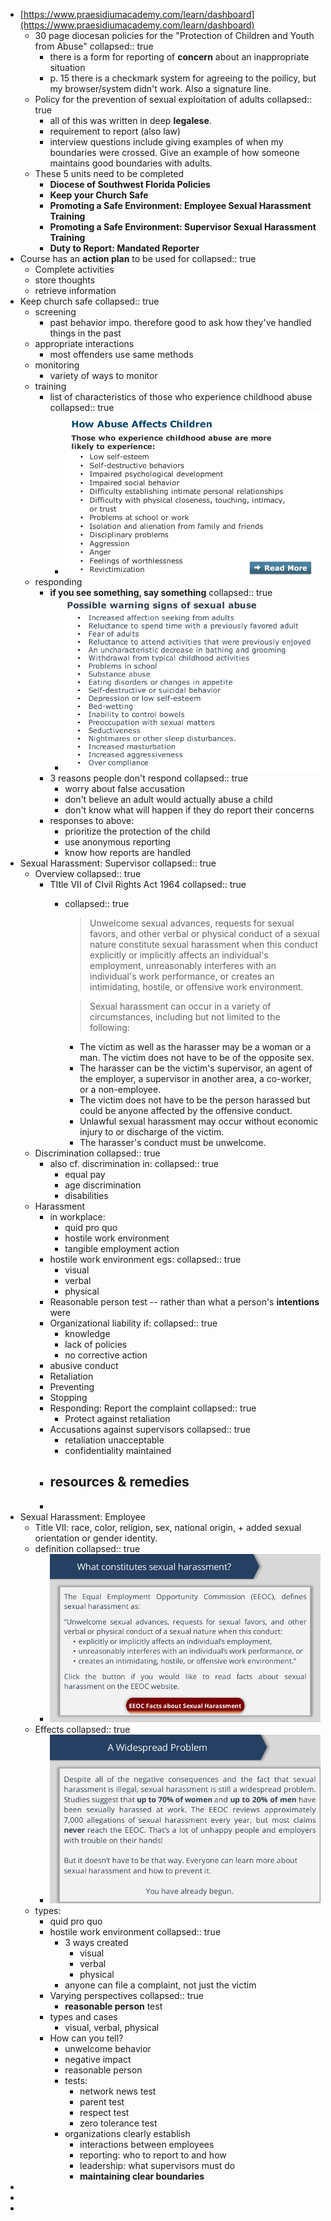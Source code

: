 - [https://www.praesidiumacademy.com/learn/dashboard](https://www.praesidiumacademy.com/learn/dashboard)
	- 30 page diocesan policies for the "Protection of Children and Youth from Abuse"
	  collapsed:: true
		- there is a form for reporting of **concern** about an inappropriate situation
		- p. 15 there is a checkmark system for agreeing to the poilicy, but my browser/system didn't work. Also a signature line.
	- Policy for the prevention of sexual exploitation of adults
	  collapsed:: true
		- all of this was written in deep **legalese**.
		- requirement to report (also law)
		- interview questions include giving examples of when my boundaries were crossed. Give an example of how someone maintains good boundaries with adults.
	- These 5 units need to be completed
		- **Diocese of Southwest Florida Policies**
		- **Keep your Church Safe**
		- **Promoting a Safe Environment: Employee Sexual Harassment Training**
		- **Promoting a Safe Environment: Supervisor Sexual Harassment Training**
		- **Duty to Report: Mandated Reporter**
- Course has an **action plan** to be used for
  collapsed:: true
	- Complete activities
	- store thoughts
	- retrieve information
- Keep church safe
  collapsed:: true
	- screening
		- past behavior impo. therefore good to ask how they've handled things in the past
	- appropriate interactions
		- most offenders use same methods
	- monitoring
		- variety of ways to monitor
	- training
		- list of characteristics of those who experience childhood abuse
		  collapsed:: true
			- ![effects-childhood-abuse.png](../assets/effects-childhood-abuse_1668968040318_0.png)
	- responding
		- **if you see something, say something**
		  collapsed:: true
			- ![warning-signs-of-abuse.png](../assets/warning-signs-of-abuse_1668968302752_0.png)
		- 3 reasons people don't respond
		  collapsed:: true
			- worry about false accusation
			- don't believe an adult would actually abuse a child
			- don't know what will happen if they do report their concerns
		- responses to above:
			- prioritize the protection of the child
			- use anonymous reporting
			- know how reports are handled
- Sexual Harassment: Supervisor
  collapsed:: true
	- Overview
	  collapsed:: true
		- TItle VII of CIvil Rights Act 1964
		  collapsed:: true
			- collapsed:: true
			  > Unwelcome sexual advances, requests for sexual favors, and other 
			  verbal or physical conduct of a sexual nature constitute sexual 
			  harassment when this conduct explicitly or implicitly affects an 
			  individual's employment, unreasonably interferes
			  with an individual's work performance, or creates an intimidating, 
			  hostile, or offensive work environment.
			  
			  > Sexual harassment can occur in a variety of circumstances, including but not limited to the following:
				- The victim as well as the harasser may be a woman or a man. The victim does not have to be of the opposite sex.
				- The harasser can be the victim's supervisor, an agent of the 
				  employer, a supervisor in another area, a co-worker, or a non-employee.
				- The victim does not have to be the person harassed but could be anyone affected by the offensive conduct.
				- Unlawful sexual harassment may occur without economic injury to or discharge of the victim.
				- The harasser's conduct must be unwelcome.
	- Discrimination
	  collapsed:: true
		- also cf. discrimination in:
		  collapsed:: true
			- equal pay
			- age discrimination
			- disabilities
	- Harassment
		- in workplace:
			- quid pro quo
			- hostile work environment
			- tangible employment action
		- hostile work environment egs:
		  collapsed:: true
			- visual
			- verbal
			- physical
		- Reasonable person test -- rather than what a person's **intentions** were
		- Organizational liability if:
		  collapsed:: true
			- knowledge
			- lack of policies
			- no corrective action
		- abusive conduct
		- Retaliation
		- Preventing
		- Stopping
		- Responding: Report the complaint
		  collapsed:: true
			- Protect against retaliation
		- Accusations against supervisors
		  collapsed:: true
			- retaliation unacceptable
			- confidentiality maintained
		- resources & remedies
			-
		-
- Sexual Harassment: Employee
	- Title VII: race, color, religion, sex, national origin, + added sexual orientation or gender identity.
	- definition
	  collapsed:: true
		- ![definition-sexual-harrassment.png](../assets/definition-sexual-harrassment_1668982967296_0.png)
	- Effects
	  collapsed:: true
		- ![harassment-widespread.png](../assets/harassment-widespread_1668983119039_0.png)
	- types:
		- quid pro quo
		- hostile work environment
		  collapsed:: true
			- 3 ways created
				- visual
				- verbal
				- physical
			- anyone can file a complaint, not just the victim
		- Varying perspectives
		  collapsed:: true
			- **reasonable person** test
		- types and cases
			- visual, verbal, physical
		- How can  you tell?
			- unwelcome behavior
			- negative impact
			- reasonable person
			- tests:
				- network news test
				- parent test
				- respect test
				- zero tolerance test
			- organizations clearly establish
				- interactions between employees
				- reporting: who to report to and how
				- leadership: what supervisors must do
				- **maintaining clear boundaries**
-
-
-
